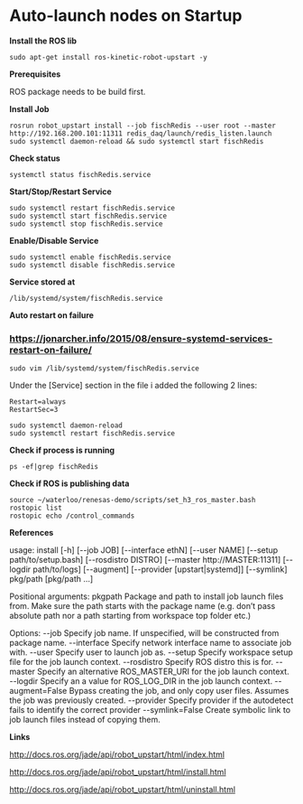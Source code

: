 # Auto-launch nodes on Startup

**Install the ROS lib**

    sudo apt-get install ros-kinetic-robot-upstart -y

**Prerequisites**

ROS package needs to be build first.

**Install Job**

    rosrun robot_upstart install --job fischRedis --user root --master http://192.168.200.101:11311 redis_daq/launch/redis_listen.launch
    sudo systemctl daemon-reload && sudo systemctl start fischRedis

**Check status**

    systemctl status fischRedis.service

**Start/Stop/Restart Service**

    sudo systemctl restart fischRedis.service
    sudo systemctl start fischRedis.service
    sudo systemctl stop fischRedis.service
    
**Enable/Disable Service**

    sudo systemctl enable fischRedis.service
    sudo systemctl disable fischRedis.service

**Service stored at**

    /lib/systemd/system/fischRedis.service

**Auto restart on failure**

### https://jonarcher.info/2015/08/ensure-systemd-services-restart-on-failure/

    sudo vim /lib/systemd/system/fischRedis.service

Under the [Service] section in the file i added the following 2 lines:
```
Restart=always
RestartSec=3
```

    sudo systemctl daemon-reload
    sudo systemctl restart fischRedis.service

**Check if process is running**

    ps -ef|grep fischRedis

**Check if ROS is publishing data**

    source ~/waterloo/renesas-demo/scripts/set_h3_ros_master.bash
    rostopic list
    rostopic echo /control_commands

**References**

usage: install [-h] [--job JOB] [--interface ethN] [--user NAME]
               [--setup path/to/setup.bash] [--rosdistro DISTRO]
               [--master http://MASTER:11311] [--logdir path/to/logs]
               [--augment] [--provider [upstart|systemd]] [--symlink]
               pkg/path [pkg/path ...]

Positional arguments:
pkgpath	Package and path to install job launch files from. Make sure the path starts with the package name (e.g. don’t pass absolute path nor a path starting from workspace top folder etc.)

Options:
--job	Specify job name. If unspecified, will be constructed from package name.
--interface	Specify network interface name to associate job with.
--user	Specify user to launch job as.
--setup	Specify workspace setup file for the job launch context.
--rosdistro	Specify ROS distro this is for.
--master	Specify an alternative ROS_MASTER_URI for the job launch context.
--logdir	Specify an a value for ROS_LOG_DIR in the job launch context.
--augment=False
 	Bypass creating the job, and only copy user files. Assumes the job was previously created.
--provider	Specify provider if the autodetect fails to identify the correct provider
--symlink=False
 	Create symbolic link to job launch files instead of copying them.

**Links**

http://docs.ros.org/jade/api/robot_upstart/html/index.html

http://docs.ros.org/jade/api/robot_upstart/html/install.html

http://docs.ros.org/jade/api/robot_upstart/html/uninstall.html